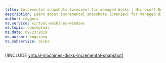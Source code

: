 ```yaml
---
title: Incremental snapshots (preview) for managed disks | Microsoft Docs
description: Learn about incremental snapshots (preview) for managed disks, including how to create them using CLI, PowerShell, and ARM.
author: roygara
ms.service: virtual-machines-windows
ms.topic: conceptual
ms.date: 09/23/2019
ms.author: rogarana
ms.subservice: disks
---
```


[!INCLUDE [virtual-machines-disks-incremental-snapshot](../../../includes/virtual-machines-disks-incremental-snapshot.md)]